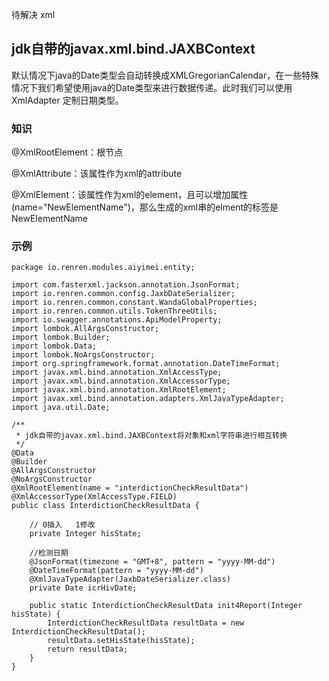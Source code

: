 待解决 xml

## jdk自带的javax.xml.bind.JAXBContext

默认情况下java的Date类型会自动转换成XMLGregorianCalendar，在一些特殊情况下我们希望使用java的Date类型来进行数据传递。此时我们可以使用XmlAdapter 定制日期类型。

### 知识

@XmlRootElement：根节点

@XmlAttribute：该属性作为xml的attribute

@XmlElement：该属性作为xml的element，且可以增加属性(name="NewElementName")，那么生成的xml串的elment的标签是NewElementName


### 示例

```jshelllanguage
package io.renren.modules.aiyimei.entity;

import com.fasterxml.jackson.annotation.JsonFormat;
import io.renren.common.config.JaxbDateSerializer;
import io.renren.common.constant.WandaGlobalProperties;
import io.renren.common.utils.TokenThreeUtils;
import io.swagger.annotations.ApiModelProperty;
import lombok.AllArgsConstructor;
import lombok.Builder;
import lombok.Data;
import lombok.NoArgsConstructor;
import org.springframework.format.annotation.DateTimeFormat;
import javax.xml.bind.annotation.XmlAccessType;
import javax.xml.bind.annotation.XmlAccessorType;
import javax.xml.bind.annotation.XmlRootElement;
import javax.xml.bind.annotation.adapters.XmlJavaTypeAdapter;
import java.util.Date;

/**
 * jdk自带的javax.xml.bind.JAXBContext将对象和xml字符串进行相互转换
 */
@Data
@Builder
@AllArgsConstructor
@NoArgsConstructor
@XmlRootElement(name = "interdictionCheckResultData")
@XmlAccessorType(XmlAccessType.FIELD)
public class InterdictionCheckResultData {

    // 0插入   1修改
    private Integer hisState;

    //检测日期
    @JsonFormat(timezone = "GMT+8", pattern = "yyyy-MM-dd")
    @DateTimeFormat(pattern = "yyyy-MM-dd")
    @XmlJavaTypeAdapter(JaxbDateSerializer.class)
    private Date icrHivDate;

    public static InterdictionCheckResultData init4Report(Integer hisState) {
        InterdictionCheckResultData resultData = new InterdictionCheckResultData();
        resultData.setHisState(hisState);
        return resultData;
    }
}


```


